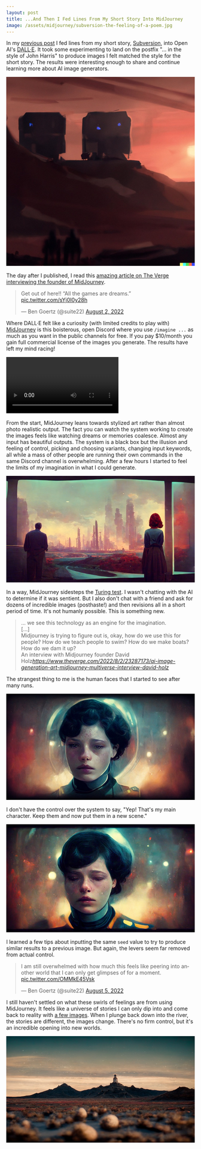 ```yaml
---
layout: post
title: ...And Then I Fed Lines From My Short Story Into MidJourney
image: /assets/midjourney/subversion-the-feeling-of-a-poem.jpg
---
```


In my [previous post](/2022/08/01/creating-with-dalle/) I fed lines from my short story, [Subversion](/fiction/subversion), into Open AI's [DALL·E](https://openai.com/dall-e-2/). It took some experimenting to land on the postfix "... in the style of John Harris" to produce images I felt matched the style for the short story. The results were interesting enough to share and continue learning more about AI image generators.

![Example from DALL·E](/assets/dalle2-subversion-rouge-sunset.jpg)

The day after I published, I read this [amazing article on The Verge interviewing the founder of MidJourney](https://www.theverge.com/2022/8/2/23287173/ai-image-generation-art-midjourney-multiverse-interview-david-holz).

<blockquote class="twitter-tweet" data-dnt="true" data-theme="dark"><p lang="en" dir="ltr">Get out of here!! “All the games are dreams.” <a href="https://t.co/sYj0I0y28h">pic.twitter.com/sYj0I0y28h</a></p>&mdash; Ben Goertz (@suite22) <a href="https://twitter.com/suite22/status/1554518987446267910?ref_src=twsrc%5Etfw">August 2, 2022</a></blockquote> <script async src="https://platform.twitter.com/widgets.js" charset="utf-8"></script>

Where DALL·E felt like a curiosity (with limited credits to play with) [MidJourney](https://www.midjourney.com/) is this boisterous, open Discord where you use `/imagine ...` as much as you want in the public channels for free. If you pay $10/month you gain full commercial license of the images you generate. The results have left my mind racing!

![MidJourney Video Render](/assets/midjourney/midjourney-render-feeling-of-a-poem.mp4)

From the start, MidJourney leans towards stylized art rather than almost photo realistic output. The fact you can watch the system working to create the images feels like watching dreams or memories coalesce. Almost any input has beautiful outputs. The system is a black box but the illusion and feeling of control, picking and choosing variants, changing input keywords, all while a mass of other people are running their own commands in the same Discord channel is overwhelming. After a few hours I started to feel the limits of my imagination in what I could generate.

![MidJourney The Feeling of a Poem](/assets/midjourney/subversion-the-feeling-of-a-poem.jpg)

In a way, MidJourney sidesteps the [Turing test](https://en.wikipedia.org/wiki/Turing_test). I wasn't chatting with the AI to determine if it was sentient. But I also don't chat with a friend and ask for dozens of incredible images (posthaste!) and then revisions all in a short period of time. It's not humanly possible. This is something new.

<blockquote class="quoteback" darkmode="true" data-title="An interview with Midjourney founder David Holz" data-author="David Holz" cite="https://www.theverge.com/2022/8/2/23287173/ai-image-generation-art-midjourney-multiverse-interview-david-holz">
<div>
... we see this technology as an engine for the imagination.<br>
[...]<br>
Midjourney is trying to figure out is, okay, how do we use this for people? How do we teach people to swim? How do we make boats? How do we dam it up?
</div>
<footer>An interview with Midjourney founder David Holz<cite><a href="https://www.theverge.com/2022/8/2/23287173/ai-image-generation-art-midjourney-multiverse-interview-david-holz">https://www.theverge.com/2022/8/2/23287173/ai-image-generation-art-midjourney-multiverse-interview-david-holz</a></cite></footer>
</blockquote><script src="https://cdn.jsdelivr.net/gh/Blogger-Peer-Review/quotebacks@1/quoteback.js"></script>

The strangest thing to me is the human faces that I started to see after many runs.

![MidJourney A Character's Face](/assets/midjourney/midjourney-character-face.jpg)

I don't have the control over the system to say, "Yep! That's my main character. Keep them and now put them in a new scene." 

![MidJourney A Variant of The Character's Face](/assets/midjourney/midjourney-character-face2.jpg)

I learned a few tips about inputting the same `seed` value to try to produce similar results to a previous image. But again, the levers seem far removed from actual control.

<blockquote class="twitter-tweet" data-dnt="true" data-theme="dark"><p lang="en" dir="ltr">I am still overwhelmed with how much this feels like peering into another world that I can only get glimpses of for a moment. <a href="https://t.co/OMMkE45Vsk">pic.twitter.com/OMMkE45Vsk</a></p>&mdash; Ben Goertz (@suite22) <a href="https://twitter.com/suite22/status/1555400662166278145?ref_src=twsrc%5Etfw">August 5, 2022</a></blockquote> <script async src="https://platform.twitter.com/widgets.js" charset="utf-8"></script>

I still haven't settled on what these swirls of feelings are from using MidJourney. It feels like a universe of stories I can only dip into and come back to reality with [a few images](https://www.midjourney.com/app/users/779155509735325768/). When I plunge back down into the river, the stories are different, the images change. There's no firm control, but it's an incredible opening into new worlds.

![MidJourney A Telescope in the Distance](/assets/midjourney/midjourney-hilltop-telescope.jpg)
